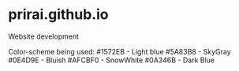 # prirai.github.io
Website development

Color-scheme being used:
#1572EB - Light blue
#5A83B8 - SkyGray
#0E4D9E - Bluish
#AFCBF0 - SnowWhite
#0A346B - Dark Blue
